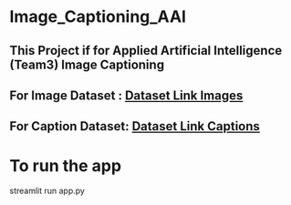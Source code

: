 # Image_Captioning_AAI

## This Project if for Applied Artificial Intelligence (Team3) Image Captioning

## For Image Dataset : [Dataset Link Images](https://www.kaggle.com/datasets/adityajn105/flickr8k)

## For Caption Dataset: [Dataset Link Captions](https://gist.github.com/pranavragji/63e53151942b186d2f3c9eda5244181c)


# To run the app
streamlit run app.py




